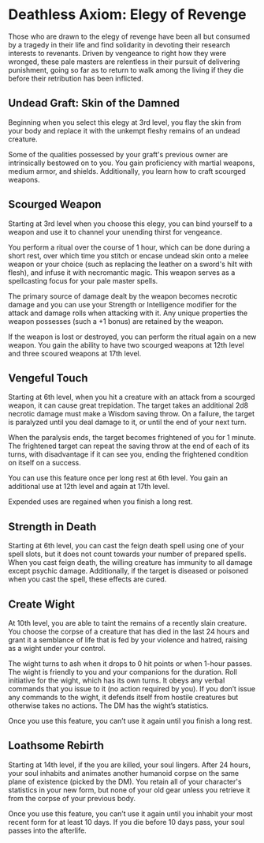 # Deathless Axiom: Elegy of Revenge
Those who are drawn to the elegy of revenge have been all but consumed by a tragedy in their life and find solidarity in devoting their research interests to revenants. Driven by vengeance to right how they were wronged, these pale masters are relentless in their pursuit of delivering punishment, going so far as to return to walk among the living if they die before their retribution has been inflicted.

## Undead Graft: Skin of the Damned
Beginning when you select this elegy at 3rd level, you flay the skin from your body and replace it with the unkempt fleshy remains of an undead creature.

Some of the qualities possessed by your graft's previous owner are intrinsically bestowed on to you. You gain proficiency with martial weapons, medium armor, and shields. Additionally, you learn how to craft scourged weapons.

## Scourged Weapon
Starting at 3rd level when you choose this elegy, you can bind yourself to a weapon and use it to channel your unending thirst for vengeance.

You perform a ritual over the course of 1 hour, which can be done during a short rest, over which time you stitch or encase undead skin onto a melee weapon or your choice (such as replacing the leather on a sword's hilt with flesh), and infuse it with necromantic magic. This weapon serves as a spellcasting focus for your pale master spells. 

The primary source of damage dealt by the weapon becomes necrotic damage and you can use your Strength or Intelligence modifier for the attack and damage rolls when attacking with it. Any unique properties the weapon possesses (such a +1 bonus) are retained by the weapon. 

If the weapon is lost or destroyed, you can perform the ritual again on a new weapon. You gain the ability to have two scourged weapons at 12th level and three scoured weapons at 17th level.

## Vengeful Touch
Starting at 6th level, when you hit a creature with an attack from a scourged weapon, it can cause great trepidation. The target takes an additional 2d8 necrotic damage must make a Wisdom saving throw. On a failure, the target is paralyzed until you deal damage to it, or until the end of your next turn.

When the paralysis ends, the target becomes frightened of you for 1 minute. The frightened target can repeat the saving throw at the end of each of its turns, with disadvantage if it can see you, ending the frightened condition on itself on a success.

You can use this feature once per long rest at 6th level. You gain an additional use at 12th level and again at 17th level.

Expended uses are regained when you finish a long rest.

## Strength in Death
Starting at 6th level, you can cast the feign death spell using one of your spell slots, but it does not count towards your number of prepared spells. When you cast feign death, the willing creature has immunity to all damage except psychic damage. Additionally, if the target is diseased or poisoned when you cast the spell, these effects are cured.

## Create Wight
At 10th level, you are able to taint the remains of a recently slain creature. You choose the corpse of a creature that has died in the last 24 hours and grant it a semblance of life that is fed by your violence and hatred, raising as a wight under your control.

The wight turns to ash when it drops to 0 hit points or when 1-hour passes. The wight is friendly to you and your companions for the duration. Roll initiative for the wight, which has its own turns. It obeys any verbal commands that you issue to it (no action required by you). If you don’t issue any commands to the wight, it defends itself from hostile creatures but otherwise takes no actions. The DM has the wight’s statistics.

Once you use this feature, you can’t use it again until you finish a long rest.

## Loathsome Rebirth
Starting at 14th level, if the you are killed, your soul lingers. After 24 hours, your soul inhabits and animates another humanoid corpse on the same plane of existence (picked by the DM). You retain all of your character's statistics in your new form, but none of your old gear unless you retrieve it from the corpse of your previous body.

Once you use this feature, you can’t use it again until you inhabit your most recent form for at least 10 days. If you die before 10 days pass, your soul passes into the afterlife.
